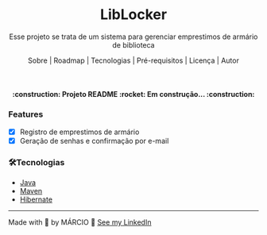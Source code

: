 <h1 align="center">
LibLocker
</h1>
<p align="center">Esse projeto se trata de um sistema para gerenciar emprestimos de armário de biblioteca</p>

<p align="center">
    <a herf="#sobre">Sobre</a> |
    <a herf="#roadmap">Roadmap</a> |
    <a herf="#tecnologias">Tecnologias</a> |
    <a herf="#pre-requisitos">Pré-requisitos</a> |
    <a herf="#licenca">Licença</a> |
    <a herf="#autor">Autor</a>
</p>

<br>
<h4 align="center">
    :construction: Projeto README :rocket: Em construção... :construction:
</h4>

### Features
- [X] Registro de emprestimos de armário
- [X] Geração de senhas e confirmação por e-mail

### 🛠Tecnologias
- [Java](https://www.java.com/pt-BR/)
- [Maven](https://maven.apache.org/)
- [Hibernate](https://hibernate.org/)

---
Made with :blue_heart: by MÁRCIO :wave: [See my LinkedIn](https://www.linkedin.com/in/marciojcarvalho/)
